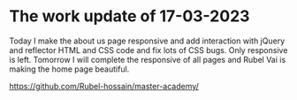 # The work update of 17-03-2023

Today I make the about us page responsive and add interaction with jQuery and reflector HTML and CSS code and fix lots of CSS bugs. Only responsive is left. Tomorrow I will complete the responsive of all pages and Rubel Vai is making the home page beautiful.

https://github.com/Rubel-hossain/master-academy/
